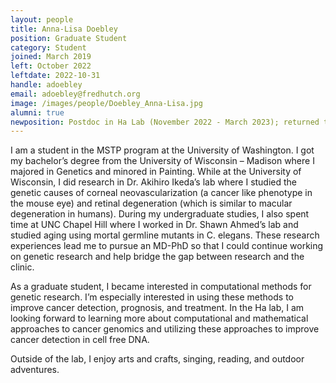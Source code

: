 ```yaml
---
layout: people
title: Anna-Lisa Doebley
position: Graduate Student
category: Student
joined: March 2019
left: October 2022
leftdate: 2022-10-31
handle: adoebley
email: adoebley@fredhutch.org
image: /images/people/Doebley_Anna-Lisa.jpg
alumni: true
newposition: Postdoc in Ha Lab (November 2022 - March 2023); returned to UW Medical School
---
```


I am a student in the MSTP program at the University of Washington. I got my bachelor’s degree from the University of Wisconsin – Madison where I majored in Genetics and minored in Painting. While at the University of Wisconsin, I did research in Dr. Akihiro Ikeda’s lab where I studied the genetic causes of corneal neovascularization (a cancer like phenotype in the mouse eye) and retinal degeneration (which is similar to macular degeneration in humans). During my undergraduate studies, I also spent time at UNC Chapel Hill where I worked in Dr. Shawn Ahmed’s lab and studied aging using mortal germline mutants in C. elegans. These research experiences lead me to pursue an MD-PhD so that I could continue working on genetic research and help bridge the gap between research and the clinic.

As a graduate student, I became interested in computational methods for genetic research. I’m especially interested in using these methods to improve cancer detection, prognosis, and treatment. In the Ha lab, I am looking forward to learning more about computational and mathematical approaches to cancer genomics and utilizing these approaches to improve cancer detection in cell free DNA.

Outside of the lab, I enjoy arts and crafts, singing, reading, and outdoor adventures.
